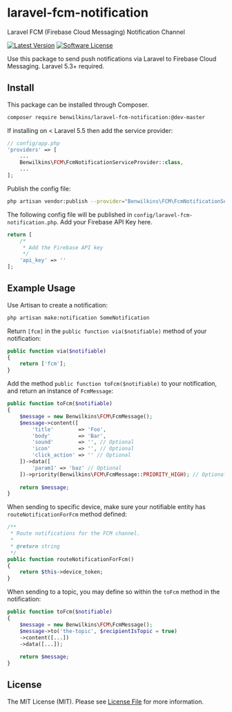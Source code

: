 # laravel-fcm-notification
Laravel FCM (Firebase Cloud Messaging) Notification Channel

[![Latest Version](https://img.shields.io/github/release/benwilkins/laravel-analyst.svg?style=flat-square)](https://github.com/benwilkins/laravel-analyst/releases)
[![Software License](https://img.shields.io/badge/license-MIT-brightgreen.svg?style=flat-square)](LICENSE.md)

Use this package to send push notifications via Laravel to Firebase Cloud Messaging. Laravel 5.3+ required.

## Install

This package can be installed through Composer.

``` bash
composer require benwilkins/laravel-fcm-notification:@dev-master
```

If installing on < Laravel 5.5 then add the service provider:

```php
// config/app.php
'providers' => [
    ...
    Benwilkins\FCM\FcmNotificationServiceProvider::class,
    ...
];
```

Publish the config file:

``` bash
php artisan vendor:publish --provider="Benwilkins\FCM\FcmNotificationServiceProvider"
```

The following config file will be published in `config/laravel-fcm-notification.php`. Add your Firebase API Key here.

```php
return [
    /*
     * Add the Firebase API key
     */
    'api_key' => ''
];
```

## Example Usage

Use Artisan to create a notification:

```bash
php artisan make:notification SomeNotification
```

Return `[fcm]` in the `public function via($notifiable)` method of your notification:

```php
public function via($notifiable)
{
    return ['fcm'];
}
```

Add the method `public function toFcm($notifiable)` to your notification, and return an instance of `FcmMessage`: 

```php
public function toFcm($notifiable) 
{
    $message = new Benwilkins\FCM\FcmMessage();
    $message->content([
        'title'        => 'Foo', 
        'body'         => 'Bar', 
        'sound'        => '', // Optional 
        'icon'         => '', // Optional
        'click_action' => '' // Optional
    ])->data([
        'param1' => 'baz' // Optional
    ])->priority(Benwilkins\FCM\FcmMessage::PRIORITY_HIGH); // Optional - Default is 'normal'.
    
    return $message;
}
```

When sending to specific device, make sure your notifiable entity has `routeNotificationForFcm` method defined: 

```php
/**
 * Route notifications for the FCM channel.
 *
 * @return string
 */
public function routeNotificationForFcm()
{
    return $this->device_token;
}
```

When sending to a topic, you may define so within the `toFcm` method in the notification:

```php
public function toFcm($notifiable) 
{
    $message = new Benwilkins\FCM\FcmMessage();
    $message->to('the-topic', $recipientIsTopic = true)
    ->content([...])
    ->data([...]);
    
    return $message;
}
```

## License

The MIT License (MIT). Please see [License File](LICENSE.md) for more information.
